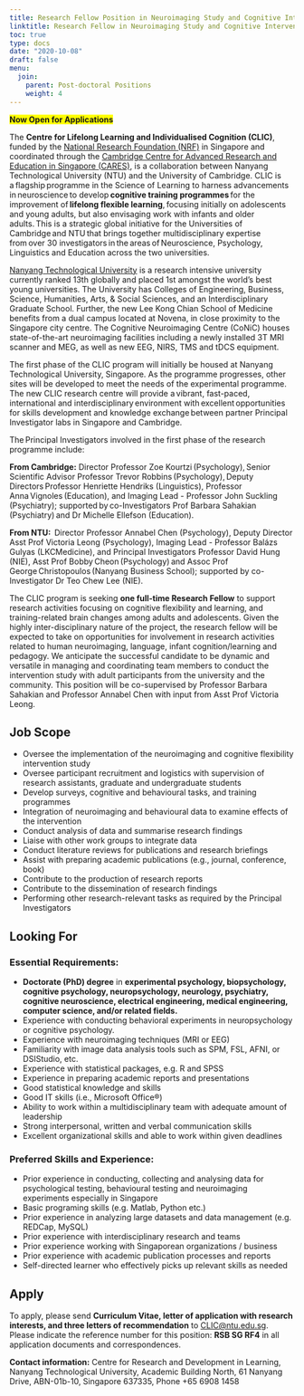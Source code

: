 ```yaml
---
title: Research Fellow Position in Neuroimaging Study and Cognitive Intervention
linktitle: Research Fellow in Neuroimaging Study and Cognitive Intervention
toc: true
type: docs
date: "2020-10-08"
draft: false
menu:
  join:
    parent: Post-doctoral Positions
    weight: 4
---
```


<span style="background-color: #FFFF00">**Now Open for Applications**</span>

The **Centre for Lifelong Learning and Individualised Cognition (CLIC)**, funded by the [National Research Foundation (NRF)](https://www.nrf.gov.sg/) in Singapore and coordinated through the [Cambridge Centre for Advanced Research and Education in Singapore (CARES)](https://www.create.edu.sg/about-create/research-centres/cares), is a collaboration between Nanyang Technological University (NTU) and the University of Cambridge. CLIC is a flagship programme in the Science of Learning to harness advancements in neuroscience to develop **cognitive training programmes** for the improvement of **lifelong flexible learning**, focusing initially on adolescents and young adults, but also envisaging work with infants and older adults. This is a strategic global initiative for the Universities of Cambridge and NTU that brings together multidisciplinary expertise from over 30 investigators in the areas of Neuroscience, Psychology, Linguistics and Education across the two universities.

[Nanyang Technological University](https://www.ntu.edu.sg/Pages/home.aspx) is a research intensive university currently ranked 13th globally and placed 1st amongst the world’s best young universities. The University has Colleges of Engineering, Business, Science, Humanities, Arts, & Social Sciences, and an Interdisciplinary Graduate School. Further, the new Lee Kong Chian School of Medicine benefits from a dual campus located at Novena, in close proximity to the Singapore city centre. The Cognitive Neuroimaging Centre (CoNiC) houses state-of-the-art neuroimaging facilities including a newly installed 3T MRI scanner and MEG, as well as new EEG, NIRS, TMS and tDCS equipment.  

The first phase of the CLIC program will initially be housed at Nanyang Technological University, Singapore. As the programme progresses, other sites will be developed to meet the needs of the experimental programme. The new CLIC research centre will provide a vibrant, fast-paced, international and interdisciplinary environment with excellent opportunities for skills development and knowledge exchange between partner Principal Investigator labs in Singapore and Cambridge.    

The Principal Investigators involved in the first phase of the research programme include:  
 
**From Cambridge:** Director Professor Zoe Kourtzi (Psychology), Senior Scientific Advisor Professor Trevor Robbins (Psychology), Deputy Directors Professor Henriette Hendriks (Linguistics), Professor Anna Vignoles (Education), and Imaging Lead - Professor John Suckling (Psychiatry); supported by co-Investigators Prof Barbara Sahakian (Psychiatry) and Dr Michelle Ellefson (Education).  
 
**From NTU:**  Director Professor Annabel Chen (Psychology), Deputy Director Asst Prof Victoria Leong (Psychology), Imaging Lead - Professor Balázs Gulyas (LKCMedicine), and Principal Investigators Professor David Hung (NIE), Asst Prof Bobby Cheon (Psychology) and Assoc Prof George Christopoulos (Nanyang Business School); supported by co-Investigator Dr Teo Chew Lee (NIE). 
 
The CLIC program is seeking **one full-time Research Fellow** to support research activities focusing on cognitive flexibility and learning, and training-related brain changes among adults and adolescents. Given the highly inter-disciplinary nature of the project, the research fellow will be expected to take on opportunities for involvement in research activities related to human neuroimaging, language, infant cognition/learning and pedagogy. We anticipate the successful candidate to be dynamic and versatile in managing and coordinating team members to conduct the intervention study with adult participants from the university and the community. This position will be co-supervised by Professor Barbara Sahakian and Professor Annabel Chen with input from Asst Prof Victoria Leong. 

## Job Scope

*	Oversee the implementation of the neuroimaging and cognitive flexibility intervention study
*	Oversee participant recruitment and logistics with supervision of research assistants, graduate and undergraduate students
*	Develop surveys, cognitive and behavioural tasks, and training programmes
*	Integration of neuroimaging and behavioural data to examine effects of the intervention
*	Conduct analysis of data and summarise research findings
*	Liaise with other work groups to integrate data
*	Conduct literature reviews for publications and research briefings
*	Assist with preparing academic publications (e.g., journal, conference, book)
*	Contribute to the production of research reports
*	Contribute to the dissemination of research findings 
*	Performing other research-relevant tasks as required by the Principal Investigators

## Looking For
### Essential Requirements:

*	**Doctorate (PhD) degree** in **experimental psychology, biopsychology, cognitive psychology, neuropsychology, neurology, psychiatry, cognitive neuroscience, electrical engineering, medical engineering, computer science, and/or related fields.**
*	Experience with conducting behavioral experiments in neuropsychology or cognitive psychology.
*	Experience with neuroimaging techniques (MRI or EEG)
*	Familiarity with image data analysis tools such as SPM, FSL, AFNI, or DSIStudio, etc.
*	Experience with statistical packages, e.g. R and SPSS
*	Experience in preparing academic reports and presentations
*	Good statistical knowledge and skills
*	Good IT skills (i.e., Microsoft Office®)
*	Ability to work within a multidisciplinary team with adequate amount of leadership
*	Strong interpersonal, written and verbal communication skills
*	Excellent organizational skills and able to work within given deadlines

### Preferred Skills and Experience:
*	Prior experience in conducting, collecting and analysing data for psychological testing, behavioural testing and neuroimaging experiments especially in Singapore
*	Basic programing skills (e.g. Matlab, Python etc.)
*	Prior experience in analyzing large datasets and data management (e.g. REDCap, MySQL)
*	Prior experience with interdisciplinary research and teams
*	Prior experience working with Singaporean organizations / business
*	Prior experience with academic publication processes and reports
*	Self-directed learner who effectively picks up relevant skills as needed


## Apply

To apply, please send **Curriculum Vitae, letter of application with research interests, and three letters of recommendation** to CLIC@ntu.edu.sg. Please indicate the reference number for this position: **RSB SG RF4** in all application documents and correspondences.

**Contact information:** Centre for Research and Development in Learning, Nanyang Technological University, Academic Building North, 61 Nanyang Drive, ABN-01b-10, Singapore 637335, Phone +65 6908 1458
